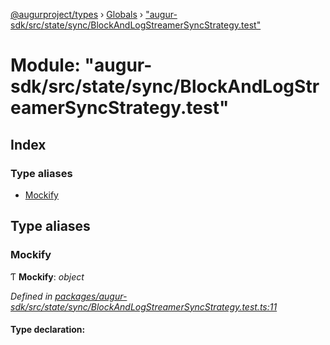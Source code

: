 [@augurproject/types](../README.md) › [Globals](../globals.md) › ["augur-sdk/src/state/sync/BlockAndLogStreamerSyncStrategy.test"](_augur_sdk_src_state_sync_blockandlogstreamersyncstrategy_test_.md)

# Module: "augur-sdk/src/state/sync/BlockAndLogStreamerSyncStrategy.test"

## Index

### Type aliases

* [Mockify](_augur_sdk_src_state_sync_blockandlogstreamersyncstrategy_test_.md#mockify)

## Type aliases

###  Mockify

Ƭ **Mockify**: *object*

*Defined in [packages/augur-sdk/src/state/sync/BlockAndLogStreamerSyncStrategy.test.ts:11](https://github.com/AugurProject/augur/blob/69c4be52bf/packages/augur-sdk/src/state/sync/BlockAndLogStreamerSyncStrategy.test.ts#L11)*

#### Type declaration:
